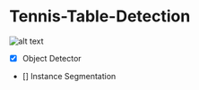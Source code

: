 # Tennis-Table-Detection

![alt text](http://url/to/img.png)

- [X] Object Detector
- [] Instance Segmentation
